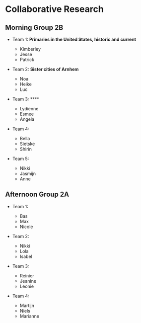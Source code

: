 # Collaborative Research

## Morning Group 2B

- Team 1: **Primaries in the United States, historic and current**
	- Kimberley
	- Jesse
	- Patrick

- Team 2: **Sister cities of Arnhem**
	- Noa
	- Heike
	- Luc
	
- Team 3: ****
	- Lydienne
	- Esmee
	- Angela

- Team 4:
	- Bella
	- Sietske
	- Shirin

- Team 5:
	- Nikki
	- Jasmijn
	- Anne

## Afternoon Group 2A

- Team 1:
	- Bas
	- Max
	- Nicole

- Team 2:
	- Nikki
	- Lola
	- Isabel

- Team 3:
	- Reinier
	- Jeanine 
	- Leonie

- Team 4:
	- Martijn
	- Niels
	- Marianne

	
	
